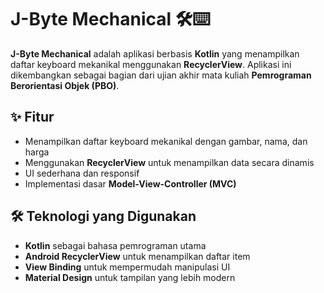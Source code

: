 # J-Byte Mechanical 🛠️⌨️

**J-Byte Mechanical** adalah aplikasi berbasis **Kotlin** yang menampilkan daftar keyboard mekanikal menggunakan **RecyclerView**. Aplikasi ini dikembangkan sebagai bagian dari ujian akhir mata kuliah **Pemrograman Berorientasi Objek (PBO)**.

## ✨ Fitur
- Menampilkan daftar keyboard mekanikal dengan gambar, nama, dan harga
- Menggunakan **RecyclerView** untuk menampilkan data secara dinamis
- UI sederhana dan responsif
- Implementasi dasar **Model-View-Controller (MVC)**

## 🛠️ Teknologi yang Digunakan
- **Kotlin** sebagai bahasa pemrograman utama
- **Android RecyclerView** untuk menampilkan daftar item
- **View Binding** untuk mempermudah manipulasi UI
- **Material Design** untuk tampilan yang lebih modern
